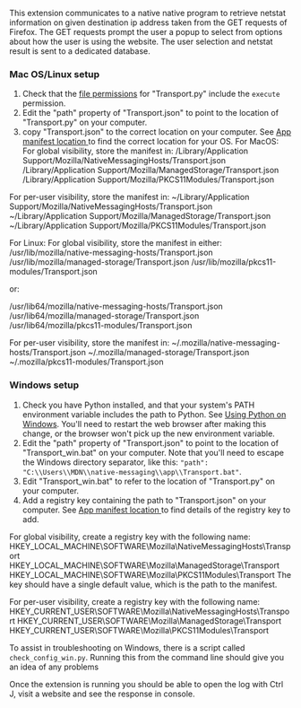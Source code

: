 This extension communicates to a native native program to retrieve netstat information on given destination ip address taken from the GET requests of Firefox.
The GET requests prompt the user a popup to select from options about how the user is using the website. 
The user selection and netstat result is sent to a dedicated database.

### Mac OS/Linux setup ###

1. Check that the [file permissions](https://en.wikipedia.org/wiki/File_system_permissions) for "Transport.py" include the `execute` permission.
2. Edit the "path" property of "Transport.json" to point to the location of "Transport.py" on your computer.
3. copy "Transport.json" to the correct location on your computer. See [App manifest location ](https://developer.mozilla.org/en-US/Add-ons/WebExtensions/Native_manifests#Manifest_location) to find the correct location for your OS.
For MacOS:
For global visibility, store the manifest in:
/Library/Application Support/Mozilla/NativeMessagingHosts/Transport.json
/Library/Application Support/Mozilla/ManagedStorage/Transport.json
/Library/Application Support/Mozilla/PKCS11Modules/Transport.json

For per-user visibility, store the manifest in:
~/Library/Application Support/Mozilla/NativeMessagingHosts/Transport.json
~/Library/Application Support/Mozilla/ManagedStorage/Transport.json
~/Library/Application Support/Mozilla/PKCS11Modules/Transport.json

For Linux:
For global visibility, store the manifest in either:
/usr/lib/mozilla/native-messaging-hosts/Transport.json
/usr/lib/mozilla/managed-storage/Transport.json
/usr/lib/mozilla/pkcs11-modules/Transport.json

or:

/usr/lib64/mozilla/native-messaging-hosts/Transport.json
/usr/lib64/mozilla/managed-storage/Transport.json
/usr/lib64/mozilla/pkcs11-modules/Transport.json

For per-user visibility, store the manifest in:
~/.mozilla/native-messaging-hosts/Transport.json
~/.mozilla/managed-storage/Transport.json
~/.mozilla/pkcs11-modules/Transport.json

### Windows setup ###

1. Check you have Python installed, and that your system's PATH environment variable includes the path to Python.  See [Using Python on Windows](https://docs.python.org/2/using/windows.html). You'll need to restart the web browser after making this change, or the browser won't pick up the new environment variable.
2. Edit the "path" property of "Transport.json" to point to the location of "Transport_win.bat" on your computer. Note that you'll need to escape the Windows directory separator, like this: `"path": "C:\\Users\\MDN\\native-messaging\\app\\Transport.bat"`.
3. Edit "Transport_win.bat" to refer to the location of "Transport.py" on your computer.
4. Add a registry key containing the path to "Transport.json" on your computer. See [App manifest location ](https://developer.mozilla.org/en-US/Add-ons/WebExtensions/Native_manifests#Manifest_location) to find details of the registry key to add.

For global visibility, create a registry key with the following name:
HKEY_LOCAL_MACHINE\SOFTWARE\Mozilla\NativeMessagingHosts\Transport
HKEY_LOCAL_MACHINE\SOFTWARE\Mozilla\ManagedStorage\Transport
HKEY_LOCAL_MACHINE\SOFTWARE\Mozilla\PKCS11Modules\Transport
The key should have a single default value, which is the path to the manifest.

For per-user visibility, create a registry key with the following name:
HKEY_CURRENT_USER\SOFTWARE\Mozilla\NativeMessagingHosts\Transport
HKEY_CURRENT_USER\SOFTWARE\Mozilla\ManagedStorage\Transport
HKEY_CURRENT_USER\SOFTWARE\Mozilla\PKCS11Modules\Transport

To assist in troubleshooting on Windows, there is a script called `check_config_win.py`. Running this from the command line should give you an idea of any problems

Once the extension is running you should be able to open the log with Ctrl J, visit a website and see the response in console. 
